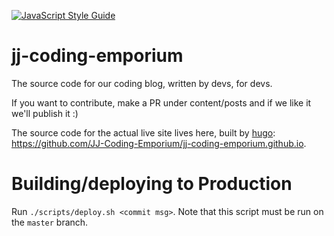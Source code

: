 [![JavaScript Style Guide](https://img.shields.io/badge/code_style-standard-brightgreen.svg)](https://standardjs.com)

# jj-coding-emporium

The source code for our coding blog, written by devs, for devs.

If you want to contribute, make a PR under content/posts and if we like it we'll publish it :)

The source code for the actual live site lives here, built by [hugo](https://gohugo.io/): https://github.com/JJ-Coding-Emporium/jj-coding-emporium.github.io.

# Building/deploying to Production

Run `./scripts/deploy.sh <commit msg>`. Note that this script must be run on the `master` branch.
